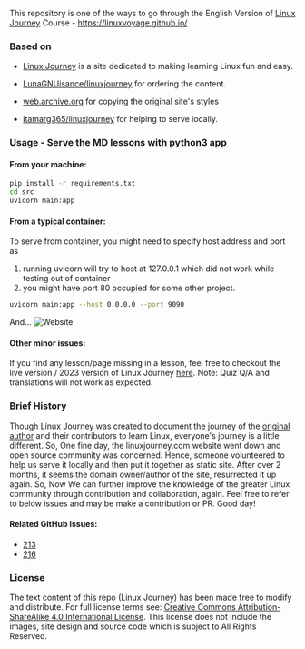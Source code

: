 This repository is one of the ways to go through the English Version of [Linux Journey](https://linuxjourney.com) Course - https://linuxvoyage.github.io/

### Based on

* [Linux Journey](https://github.com/cindyq/linuxjourney/) is a site dedicated to making learning Linux fun and easy.

* [LunaGNUisance/linuxjourney](https://github.com/LunaGNUisance/linuxjourney) for ordering the content.

* [web.archive.org](https://web.archive.org/web/20220706072307/https://linuxjourney.com/) for copying the original site's styles

* [itamarg365/linuxjourney](https://github.com/itamarg365/linuxjourney) for helping to serve locally.

### Usage - Serve the MD lessons with python3 app

#### From your machine:
```bash
pip install -r requirements.txt
cd src
uvicorn main:app
```
#### From a typical container:
To serve from container, you might need to specify host address and port as
 1. running uvicorn will try to host at 127.0.0.1 which did not work while testing out of container
 2. you might have port 80 occupied for some other project.
```bash
uvicorn main:app --host 0.0.0.0 --port 9090
```
And...
![](./images/site.png "Website")

#### Other minor issues:
If you find any lesson/page missing in a lesson, feel free to checkout the 
live version / 2023 version of Linux Journey 
[here](https://linuxvoyage.github.io/liveLJ/). Note: Quiz Q/A and 
translations will not work as expected.

### Brief History

Though Linux Journey was created to document the journey of the [original author](https://github.com/cindyq) and their contributors to learn Linux, everyone's journey is a little different. So, One fine day, the linuxjourney.com website went down and open source community was concerned. Hence, someone volunteered to help us serve it locally and then put it together as static site. After over 2 months, it seems the domain owner/author of the site, resurrected it up again.  So, Now We can further improve the knowledge of the greater Linux community through contribution and collaboration, again. Feel free to refer to below issues and may be make a contribution or PR. Good day!

#### Related GitHub Issues:
* [213](https://github.com/cindyq/linuxjourney/issues/213#issuecomment-1420893647)
* [216](https://github.com/cindyq/linuxjourney/issues/216)


### License
The text content of this repo (Linux Journey) has been made free to modify and distribute. For full license terms see: [Creative Commons Attribution-ShareAlike 4.0 International License](http://creativecommons.org/licenses/by-sa/4.0/). This license does not include the images, site design and source code which is subject to All Rights Reserved.
